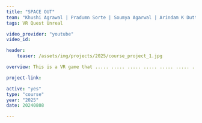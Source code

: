 ```yaml
---
title: "SPACE OUT"
team: "Khushi Agrawal | Pradumn Sorte | Soumya Agarwal | Arindam K Dutta | Anoushka Shome"
tags: VR Quest Unreal

video_provider: "youtube"
video_id:

header:
    teaser: /assets/img/projects/2025/course_project_1.jpg

overview: This is a VR game that ..... ..... ..... ..... ..... ..... ..... ..... ..... ..... ..... ..... ..... ..... ..... ..... ..... ..... ..... ..... ..... ..... ..... ..... ..... ..... ..... ..... ..... ..... ..... ..... ..... ..... ..... ..... ..... ..... ..... ..... ..... ..... ..... ..... ..... ..... ..... ..... ..... ..... ..... ..... ..... ..... ..... ..... ..... ..... ..... ..... ..... ..... ..... ..... ..... ..... ..... ..... ..... ..... ..... ..... ..... ..... ..... ..... ..... ..... ..... ..... ..... ..... ..... ..... ..... ..... ..... ..... ..... ..... ..... ..... ..... ..... ..... ..... ..... ..... ..... ..... ..... ..... ..... ..... ..... ..... ..... ..... ..... ..... ..... .....

project-link:

active: "yes"
type: "course"
year: "2025"
date: 20240808

---
```

